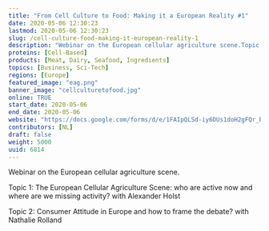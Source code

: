 ```yaml
---
title: "From Cell Culture to Food: Making it a European Reality #1"
date: 2020-05-06 12:30:23
lastmod: 2020-05-06 12:30:23
slug: /cell-culture-food-making-it-european-reality-1
description: "Webinar on the European cellular agriculture scene.Topic 1: The European Cellular Agriculture Scene: who are active now and where are we missing activity? with Alexander HolstTopic 2: Consumer Attitude in Europe and how to frame the debate? with Nathalie Rolland"
proteins: [Cell-Based]
products: [Meat, Dairy, Seafood, Ingredients]
topics: [Business, Sci-Tech]
regions: [Europe]
featured_image: "eag.png"
banner_image: "cellculturetofood.jpg"
online: TRUE
start_date: 2020-05-06
end_date: 2020-05-06
website: "https://docs.google.com/forms/d/e/1FAIpQLSd-iy6DUs1doH2gFQr_R1jw9sdCwmTqopZm8WRyT2BCNBsCWg/viewform"
contributors: [NL]
draft: false
weight: 5000
uuid: 6814
---
```

<p>Webinar on the European cellular agriculture scene.</p>
<p>Topic 1: The European Cellular Agriculture Scene: who are active now and where are we missing activity? with Alexander Holst</p>
<p>Topic 2: Consumer Attitude in Europe and how to frame the debate? with Nathalie Rolland</p>
